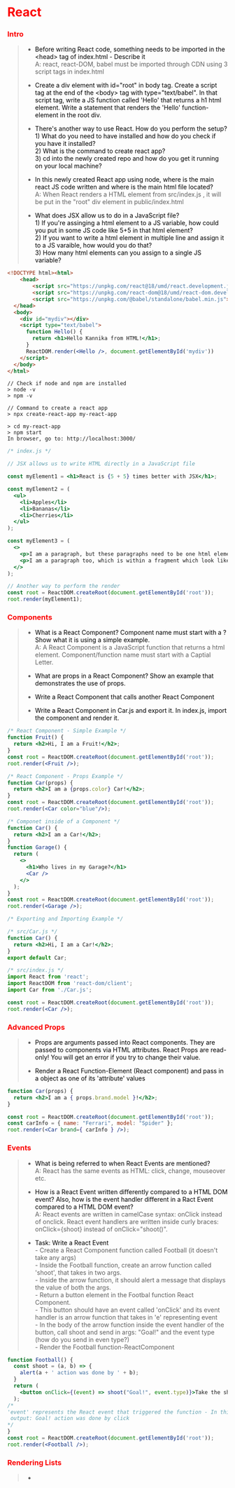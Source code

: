 <h1 style="color:#fc0303">React</h1>

<h3 style="color:#fc0303">Intro</h3>

> - <a style="color:#000000">Before writing React code, something needs to be imported in the \<head\> tag of index.html - Describe it</a>
> <br> A: react, react-DOM, babel must be imported through CDN using 3 script tags in index.html
>
> - <a style="color:#000000">Create a div element with id="root" in body tag. Create a script tag at the end of the \<body\> tag with type="text/babel". In that script tag, write a JS function called 'Hello' that returns a h1 html element. Write a statement that renders the 'Hello' function-element in the root div.</a>
>
> - <a style="color:#000000">There's another way to use React. How do you perform the setup? <br>
>       1) What do you need to have installed and how do you check if you have it installed? <br>
>       2) What is the command to create react app? <br>
>       3) cd into the newly created repo and how do you get it running on your local machine?</a>
>
> - <a style="color:#000000">In this newly created React app using node, where is the main react JS code written and where is the main html file located?</a>
> <br> A: When React renders a HTML element from src/index.js , it will be put in the "root" div element in public/index.html
>
> - <a style="color:#000000">What does JSX allow us to do in a JavaScript file? <br>
>       1) If you're assinging a html element to a JS variable, how could you put in some JS code like 5+5 in that html element? <br>
>       2) If you want to write a html element in multiple line and assign it to a JS varaible, how would you do that? <br>
>       3) How many html elements can you assign to a single JS variable?</a>
>

```html
<!DOCTYPE html><html>
    <head>
        <script src="https://unpkg.com/react@18/umd/react.development.js" crossorigin></script>
        <script src="https://unpkg.com/react-dom@18/umd/react-dom.development.js" crossorigin></script>
        <script src="https://unpkg.com/@babel/standalone/babel.min.js"></script>
  </head>
  <body>
    <div id="mydiv"></div>
    <script type="text/babel">
      function Hello() {
        return <h1>Hello Kannika from HTML!</h1>;
      }
      ReactDOM.render(<Hello />, document.getElementById('mydiv'))
    </script>
  </body>
</html>
```

```shell
// Check if node and npm are installed
> node -v
> npm -v

// Command to create a react app
> npx create-react-app my-react-app

> cd my-react-app
> npm start
In browser, go to: http://localhost:3000/
```

```jsx
/* index.js */

// JSX allows us to write HTML directly in a JavaScript file

const myElement1 = <h1>React is {5 + 5} times better with JSX</h1>;

const myElement2 = (
  <ul>
    <li>Apples</li>
    <li>Bananas</li>
    <li>Cherries</li>
  </ul>
);

const myElement3 = (
  <>
    <p>I am a paragraph, but these paragraphs need to be one html element</p>
    <p>I am a paragraph too, which is within a fragment which look like empty html elements</p>
  </>
);

// Another way to perform the render
const root = ReactDOM.createRoot(document.getElementById('root'));
root.render(myElement1);
```

<h3 style="color:#fc0303">Components</h3>

> - <a style="color:#000000">What is a React Component? Component name must start with a ? Show what it is using a simple example.</a>
> <br> A: A React Component is a JavaScript function that returns a html element. Component/function name must start with a Captial Letter.
>
> - <a style="color:#000000">What are props in a React Component? Show an example that demonstrates the use of props.</a>
>
> - <a style="color:#000000">Write a React Component that calls another React Component</a>
>
> - <a style="color:#000000">Write a React Component in Car.js and export it. In index.js, import the component and render it.</a>

```jsx
/* React Component - Simple Example */
function Fruit() {
  return <h2>Hi, I am a Fruit!</h2>;
}
const root = ReactDOM.createRoot(document.getElementById('root'));
root.render(<Fruit />);

/* React Component - Props Example */
function Car(props) {
  return <h2>I am a {props.color} Car!</h2>;
}
const root = ReactDOM.createRoot(document.getElementById('root'));
root.render(<Car color="blue"/>);

/* Componet inside of a Component */
function Car() {
  return <h2>I am a Car!</h2>;
}
function Garage() {
  return (
    <>
      <h1>Who lives in my Garage?</h1>
      <Car />
    </>
  );
}
const root = ReactDOM.createRoot(document.getElementById('root'));
root.render(<Garage />);

/* Exporting and Importing Example */

/* src/Car.js */
function Car() {
  return <h2>Hi, I am a Car!</h2>;
}
export default Car;

/* src/index.js */
import React from 'react';
import ReactDOM from 'react-dom/client';
import Car from './Car.js';

const root = ReactDOM.createRoot(document.getElementById('root'));
root.render(<Car />); 
```

<h3 style="color:#fc0303">Advanced Props</h3>

> - <a style="color:#000000">Props are arguments passed into React components. They are passed to components via HTML attributes. React Props are read-only! You will get an error if you try to change their value.</a>
>
> - <a style="color:#000000">Render a React Function-Element (React component) and pass in a object as one of its 'attribute' values</a>

```jsx
function Car(props) {
  return <h2>I am a { props.brand.model }!</h2>;
}

const root = ReactDOM.createRoot(document.getElementById('root'));
const carInfo = { name: "Ferrari", model: "Spider" };
root.render(<Car brand={ carInfo } />);                                //passing in objects are allowed and they must accessed properly in the function
```

<h3 style="color:#fc0303">Events</h3>

> - <a style="color:#000000">What is being referred to when React Events are mentioned?</a>
> <br> A: React has the same events as HTML: click, change, mouseover etc.
>
> - <a style="color:#000000">How is a React Event written differently compared to a HTML DOM event? Also, how is the event handler different in a Ract Event compared to a HTML DOM event?</a>
> <br> A: React events are written in camelCase syntax: onClick instead of onclick. React event handlers are written inside curly braces: onClick={shoot}  instead of onClick="shoot()".
>
> - <a style="color:#000000">Task: Write a React Event </a> <br>
>             - Create a React Component function called Football (it doesn't take any args) <br>
>             - Inside the Football function, create an arrow function called 'shoot', that takes in two args. <br>
>             - Inside the arrow function, it should alert a message that displays the value of both the args. <br>
>             - Return a button element in the Footbal function React Component. <br>
>             - This button should have an event called 'onClick' and its event handler is an arrow function that takes in 'e' representing event <br>
>             - In the body of the arrow function inside the event handler of the button, call shoot and send in args: "Goal!" and the event type (how do you send in even type?) <br>
>             - Render the Football function-ReactComponent <br>

```jsx
function Football() {
  const shoot = (a, b) => {
    alert(a + ' action was done by ' + b);
  }
  return (
    <button onClick={(event) => shoot("Goal!", event.type)}>Take the shot!</button>
  );
/*
'event' represents the React event that triggered the function - In this case, the 'click' event
 output: Goal! action was done by click
*/
}
const root = ReactDOM.createRoot(document.getElementById('root'));
root.render(<Football />);
```

<h3 style="color:#fc0303">Rendering Lists</h3>

> - <a style="color:#000000"></a>
